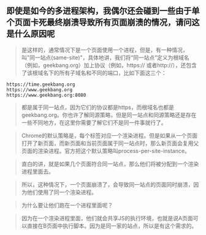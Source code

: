 ## 即使是如今的多进程架构，我偶尔还会碰到一些由于单个页面卡死最终崩溃导致所有页面崩溃的情况，请问这是什么原因呢
> 是这样的，通常情况下是一个页面使用一个进程，但是，有一种情况，叫"同一站点(same-site)"，具体地讲，我们将“同一站点”定义为根域名（例如，geekbang.org）加上协议（例如，https:// 或者http://），还包含了该根域名下的所有子域名和不同的端口，比如下面这三个：
```
https://time.geekbang.org
https://www.geekbang.org
https://www.geekbang.org:8080
```
> 都是属于同一站点，因为它们的协议都是https，而根域名也都是geekbang.org。你也许了解同源策略，但是同一站点和同源策略还是存在一些不同地方，在这里你需要了解它们不是同一件事就行了。

> Chrome的默认策略是，每个标签对应一个渲染进程。但是如果从一个页面打开了新页面，而新页面和当前页面属于同一站点时，那么新页面会复用父页面的渲染进程。官方把这个默认策略叫process-per-site-instance。

> 直白的讲，就是如果几个页面符合同一站点，那么他们将被分配到一个渲染进程里面去。

> 所以，这种情况下，一个页面崩溃了，会导致同一站点的页面同时崩溃，因为他们使用了同一个渲染进程。

> 为什么要让他们跑在一个进程里面呢？

> 因为在一个渲染进程里面，他们就会共享JS的执行环境，也就是说A页面可以直接在B页面中执行脚本。因为是同一家的站点，所以是有这个需求的。
